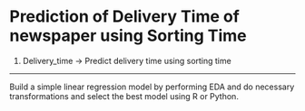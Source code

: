 # **Prediction of Delivery Time of newspaper using Sorting Time**

1) Delivery_time -> Predict delivery time using sorting time 

------------------------------------------------------------

Build a simple linear regression model by performing EDA and do necessary transformations and select the best model using R or Python.
